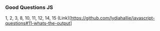 ### Good Questions JS

1, 2, 3, 8, 10, 11, 12, 14, 15
(Link)[https://github.com/lydiahallie/javascript-questions#11-whats-the-output]
